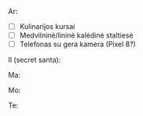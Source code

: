 Ar:
- [ ] Kulinarijos kursai
- [ ] Medvilninė/lininė kalėdinė staltiesė
- [ ] Telefonas su gera kamera (Pixel 8?)

Il (secret santa):

Ma:

Mo:

Te:


